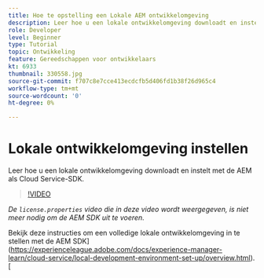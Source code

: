 ```yaml
---
title: Hoe te opstelling een Lokale AEM ontwikkelomgeving
description: Leer hoe u een lokale ontwikkelomgeving downloadt en instelt met de AEM als Cloud Service-SDK.
role: Developer
level: Beginner
type: Tutorial
topic: Ontwikkeling
feature: Gereedschappen voor ontwikkelaars
kt: 6933
thumbnail: 330558.jpg
source-git-commit: f707c8e7cce413ecdcfb5d406fd1b38f26d965c4
workflow-type: tm+mt
source-wordcount: '0'
ht-degree: 0%

---
```



# Lokale ontwikkelomgeving instellen

Leer hoe u een lokale ontwikkelomgeving downloadt en instelt met de AEM als Cloud Service-SDK.

>[!VIDEO](https://video.tv.adobe.com/v/330558/?quality=12&learn=on)

_De  `license.properties` video die in deze video wordt weergegeven, is niet meer nodig om de AEM SDK uit te voeren._

Bekijk deze instructies om een volledige lokale ontwikkelomgeving in te stellen met de AEM SDK](https://experienceleague.adobe.com/docs/experience-manager-learn/cloud-service/local-development-environment-set-up/overview.html).[
